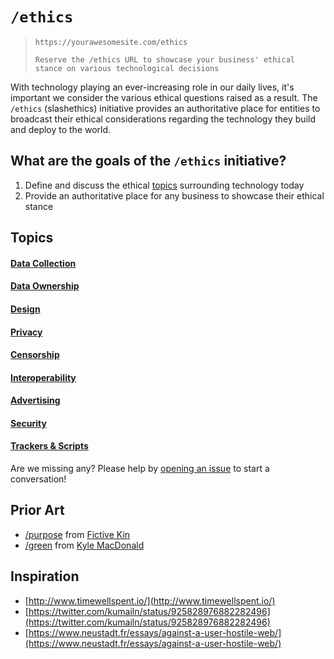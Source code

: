 # `/ethics`

> `https://yourawesomesite.com/ethics`
>
> `Reserve the /ethics URL to showcase your business' ethical stance on various technological decisions`

With technology playing an ever-increasing role in our daily lives, it's important we consider the various ethical questions raised as a result. The `/ethics` (slashethics) initiative provides an authoritative place for entities to broadcast their ethical considerations regarding the technology they build and deploy to the world.  

## What are the goals of the `/ethics` initiative? 

1. Define and discuss the ethical [topics](#topics) surrounding technology today
2. Provide an authoritative place for any business to showcase their ethical stance

## Topics

#### [Data Collection](issues/1)
#### [Data Ownership](issues/2)
#### [Design](issues/3)
#### [Privacy](issues/4)
#### [Censorship](issues/5)
#### [Interoperability](issues/6)
#### [Advertising](issues/7)
#### [Security](issues/8)
#### [Trackers & Scripts](issues/9)

Are we missing any? Please help by [opening an issue](issues) to start a conversation!

## Prior Art
- [/purpose](http://slashpurpose.org/) from [Fictive Kin](https://fictivekin.com)
- [/green](http://slashgreen.org/) from [Kyle MacDonald](https://github.com/kylemac)

## Inspiration
- [http://www.timewellspent.io/](http://www.timewellspent.io/)
- [https://twitter.com/kumailn/status/925828976882282496](https://twitter.com/kumailn/status/925828976882282496)
- [https://www.neustadt.fr/essays/against-a-user-hostile-web/](https://www.neustadt.fr/essays/against-a-user-hostile-web/)
